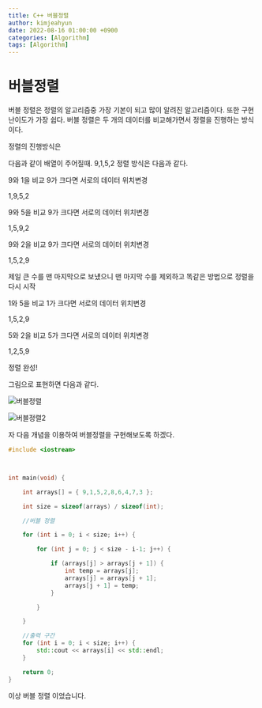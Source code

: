 ```yaml
---
title: C++ 버블정렬
author: kimjeahyun
date: 2022-08-16 01:00:00 +0900
categories: [Algorithm]
tags: [Algorithm]
---
```



# 버블정렬

버블 정렬은 정렬의 알고리즘중 가장 기본이 되고 많이 알려진 알고리즘이다.
또한 구현 난이도가 가장 쉽다. 버블 정렬은 두 개의 데이터를 비교해가면서 정렬을 진행하는 방식이다. 

정렬의 진행방식은 

다음과 같이 배열이 주어질때. 9,1,5,2 정렬 방식은 다음과 같다.

9와 1을 비교 9가 크다면 서로의 데이터 위치변경

1,9,5,2

9와 5을 비교 9가 크다면 서로의 데이터 위치변경

1,5,9,2

9와 2을 비교 9가 크다면 서로의 데이터 위치변경

1,5,2,9

제일 큰 수를 맨 마지막으로 보넀으니 맨 마지막 수를 제외하고 똑같은 방법으로 
정렬을 다시 시작

1와 5을 비교 1가 크다면 서로의 데이터 위치변경

1,5,2,9

5와 2을 비교 5가 크다면 서로의 데이터 위치변경

1,2,5,9

정렬 완성!

그림으로 표현하면 다음과 같다.


![버블정렬](../../img/cpp/Algorithm/BubbleSort1.png)

![버블정렬2](../../img/cpp/Algorithm/BubbleSort2.png)

자 다음 개념을 이용하여 버블정렬을 구현해보도록 하겠다.


```cpp
#include <iostream>



int main(void) {

	int arrays[] = { 9,1,5,2,8,6,4,7,3 };

	int size = sizeof(arrays) / sizeof(int);

	//버블 정렬

	for (int i = 0; i < size; i++) {

		for (int j = 0; j < size - i-1; j++) {

			if (arrays[j] > arrays[j + 1]) {
				int temp = arrays[j];
				arrays[j] = arrays[j + 1];
				arrays[j + 1] = temp;
			}

		}

	}

	//출력 구간
	for (int i = 0; i < size; i++) {
		std::cout << arrays[i] << std::endl;
	}

	return 0;
}
```

이상 버블 정렬 이었습니다.